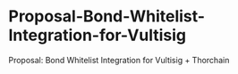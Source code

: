 # Proposal-Bond-Whitelist-Integration-for-Vultisig
Proposal: Bond Whitelist Integration for Vultisig + Thorchain
